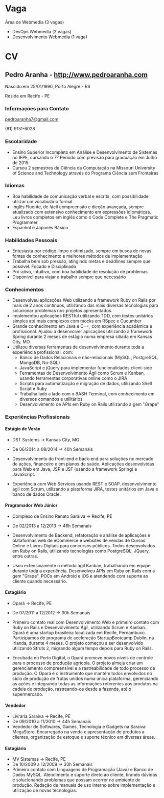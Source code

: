 Vaga
====

Área de Webmedia (3 vagas)
* DevOps Webmedia (2 vagas)
* Desenvolvimento Webmedia (1 vaga)

CV
==

## Pedro Aranha - http://www.pedroaranha.com
Nascido em 25/01/1990, Porto Alegre - RS

Reside em Recife - PE

### Informações para Contato
pedroaranha7@gmail.com

(81) 9151-6028

### Escolaridade
- Ensino Superior Incompleto em Análise e Desenvolvimento de Sistemas no IFPE, cursando o 7º Período com previsão para graduação em Julho de 2015
- Cursou 2 semestres de Ciência da Computação na Missouri University of Science and Technology através do Programa Ciência sem Fronteiras

### Idiomas
- Boa habilidade de comunicação verbal e escrita, com possibilidade utilizar um vocabulário formal
- Inglês Fluente, de fácil compreensão e dicção avançada, sempre atualizado com extensivo conhecimento em expressões idiomáticas. Leu livros completos em inglês como o Code Complete e The Pragmatic Programmer
- Espanhol e Japonês Básico

### Habilidades Pessoais
- Entusiasta por código limpo e otimizado, sempre em busca de novas fontes de conhecimento e melhores métodos de implementação
- Trabalha bem sob pressão, atingindo metas e deadlines sempre que possível. Focado e Disciplinado
- Pró-ativo, intuitivo, com boa habilidade de resolução de problemas
- Disponível para viajar a trabalho sempre que necessário

### Conhecimentos
- Desenvolveu aplicações Web utilizando a framework Ruby on Rails por mais de 2 anos contínuos, utilizando das mais diversas tecnologias para solucionar problemas nos projetos apresentados.
- Implementou aplicações RESTful utilizando TDD, com testes unitários simples até mais complexos com mocks em RSpec e Cucumber
- Grande conhecimento em Java e C++, com experiência acadêmica e profissional. Ajudou a desenvolver aplicações utilizando a framework Spring durante 2 meses de estágio numa empresa sitiada em Kansas City, MO.
- Utilizou diversas ferramentas de desenvolvimento durante toda a experiência profissional, com:
  * Banco de Dados Relacionais e não-relacionais (MySQL, PostgreSQL, MongoDB, No-SQL)
  * JavaScript e jQuery para implementar funcionalidades client-side
  * Ferramentas de Desenvolvimento Ágil como Scrum e Kanban, usando ferramentas corporativas online como o JIRA
  * Scripts para automatização e migração de dados, utilizando Shell Script e Ruby
  * Trabalha lado a lado com o BASH Terminal, com conhecimento em diversos comandos e utilitários
  * Desenvolvimento de APIs em Ruby on Rails utilizando a gem "Grape"

### Experiências Profissionais
#### Estágio de Verão
- DST Systems -> Kansas City, MO
- De 06/2014 a 08/2014 -> 40h Semanais
- Desenvolvimento do front-end e back-end para soluções no mercado de ações, financeiro e em planos de saúde. Aplicações desenvolvidas para Web em Java, JSP e JSF (usando a framework Spring) e JavaScript.

- Experiência com Web Services usando REST e SOAP, desenvolvimento ágil com Scrum, utilizando a plataforma JIRA, testes unitários em Java e banco de dados Oracle.

#### Programador Web Júnior
- Complexo de Ensino Renato Saraiva -> Recife, PE
- De 02/2013 a 12/2013 -> 46h Semanais
- Desenvolvimento de Backend, refatoração e análise de aplicações e plataformas web de eCommerce e websites de vendas de Cursos Online e Livros Digitais para concursos públicos. Todos desenvolvidos em Ruby on Rails, utilizando tecnologias como PostgreSQL, JQuery, entre outras.

- Usou extensivamente o método ágil Kanban, trabalhando em equipe durante toda a experiência. Desenvolveu APIs em Ruby on Rails com a gem "Grape", POCs em Android e iOS e atendendo com suporte ao cliente quando necessário.

#### Estagiário
- Opará -> Recife, PE
- De 07/2011 a 12/2012 -> 30h Semanais
- Primeiro contato real com Desenvolvimento Web e primeiro contato com Ruby on Rails e Desenvolvimento Ágil, utilizando Scrum e Kanban. Opará é uma startup brasileira localizada em Recife, Pernambuco. Participamos do programa de aceleração StartupBootcamp Dublin, na Irlanda, durante 4 meses. O projeto começou a ser desenvolvido utilizando Struts 2, migrando algum tempo depois para Ruby on Rails.

- Encubada no Porto Digital, o Opará promove novos níveis de controle para o processo de produção agrícola. O projeto almeja criar um gerenciamento compreensível e a rastreabilidade de todo processo de produção. O Opará é o instrumento que mantém todos envolvidos no ciclo de produção de frutas unidos numa única plataforma, gerenciando as ações e integrando todas as informações referentes aos produtos na cadeia de produção, rastreando-os desde a fazenda, até o supermercado.

#### Vendedor
- Livraria Saraiva -> Recife, PE
- De 09/2010 a 11/2010 -> 44h Semanais
- Vendedor de Softwares, Games, Tecnologia e Gadgets na Saraiva MegaStore. Encarregado na venda e apresentação de produtos a clientes, organização de estoque e suporte técnico em diversas áreas.

#### Estagiário
- MV Sistemas -> Recife, PE
- De 10/2009 a 12/2009 -> 30h Semanais
- Primeiro contato com Linguagens de Programação (Java) e Banco de Dados MySQL. Atendimento e suporte direto ao cliente, tirando dúvidas e solucionando problemas que possam ocorrer no ambiente de produção. Redação de manuais de uso interno sobre implementação e utilização de novas tecnologias.
